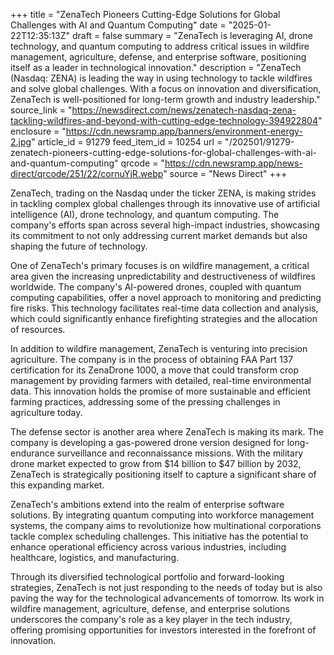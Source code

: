 +++
title = "ZenaTech Pioneers Cutting-Edge Solutions for Global Challenges with AI and Quantum Computing"
date = "2025-01-22T12:35:13Z"
draft = false
summary = "ZenaTech is leveraging AI, drone technology, and quantum computing to address critical issues in wildfire management, agriculture, defense, and enterprise software, positioning itself as a leader in technological innovation."
description = "ZenaTech (Nasdaq: ZENA) is leading the way in using technology to tackle wildfires and solve global challenges. With a focus on innovation and diversification, ZenaTech is well-positioned for long-term growth and industry leadership."
source_link = "https://newsdirect.com/news/zenatech-nasdaq-zena-tackling-wildfires-and-beyond-with-cutting-edge-technology-394922804"
enclosure = "https://cdn.newsramp.app/banners/environment-energy-2.jpg"
article_id = 91279
feed_item_id = 10254
url = "/202501/91279-zenatech-pioneers-cutting-edge-solutions-for-global-challenges-with-ai-and-quantum-computing"
qrcode = "https://cdn.newsramp.app/news-direct/qrcode/251/22/cornuYjR.webp"
source = "News Direct"
+++

<p>ZenaTech, trading on the Nasdaq under the ticker ZENA, is making strides in tackling complex global challenges through its innovative use of artificial intelligence (AI), drone technology, and quantum computing. The company's efforts span across several high-impact industries, showcasing its commitment to not only addressing current market demands but also shaping the future of technology.</p><p>One of ZenaTech's primary focuses is on wildfire management, a critical area given the increasing unpredictability and destructiveness of wildfires worldwide. The company's AI-powered drones, coupled with quantum computing capabilities, offer a novel approach to monitoring and predicting fire risks. This technology facilitates real-time data collection and analysis, which could significantly enhance firefighting strategies and the allocation of resources.</p><p>In addition to wildfire management, ZenaTech is venturing into precision agriculture. The company is in the process of obtaining FAA Part 137 certification for its ZenaDrone 1000, a move that could transform crop management by providing farmers with detailed, real-time environmental data. This innovation holds the promise of more sustainable and efficient farming practices, addressing some of the pressing challenges in agriculture today.</p><p>The defense sector is another area where ZenaTech is making its mark. The company is developing a gas-powered drone version designed for long-endurance surveillance and reconnaissance missions. With the military drone market expected to grow from $14 billion to $47 billion by 2032, ZenaTech is strategically positioning itself to capture a significant share of this expanding market.</p><p>ZenaTech's ambitions extend into the realm of enterprise software solutions. By integrating quantum computing into workforce management systems, the company aims to revolutionize how multinational corporations tackle complex scheduling challenges. This initiative has the potential to enhance operational efficiency across various industries, including healthcare, logistics, and manufacturing.</p><p>Through its diversified technological portfolio and forward-looking strategies, ZenaTech is not just responding to the needs of today but is also paving the way for the technological advancements of tomorrow. Its work in wildfire management, agriculture, defense, and enterprise solutions underscores the company's role as a key player in the tech industry, offering promising opportunities for investors interested in the forefront of innovation.</p>